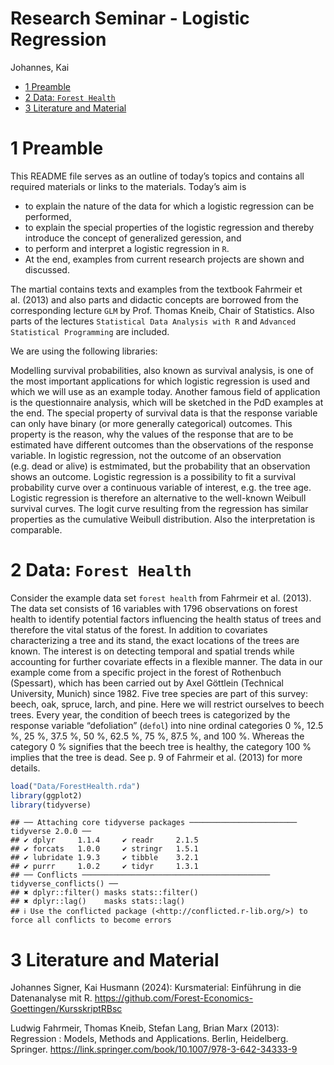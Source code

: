 Research Seminar - Logistic Regression
================
Johannes, Kai

- [1 Preamble](#1-preamble)
- [2 Data: `Forest Health`](#2-data-forest-health)
- [3 Literature and Material](#3-literature-and-material)

# 1 Preamble

This README file serves as an outline of today’s topics and contains all
required materials or links to the materials. Today’s aim is

- to explain the nature of the data for which a logistic regression can
  be performed,
- to explain the special properties of the logistic regression and
  thereby introduce the concept of generalized geression, and
- to perform and interpret a logistic regression in `R`.
- At the end, examples from current research projects are shown and
  discussed.

The martial contains texts and examples from the textbook Fahrmeir et
al. (2013) and also parts and didactic concepts are borrowed from the
corresponding lecture `GLM` by Prof. Thomas Kneib, Chair of Statistics.
Also parts of the lectures `Statistical Data Analysis with R` and
`Advanced Statistical Programming` are included.

We are using the following libraries:

Modelling survival probabilities, also known as survival analysis, is
one of the most important applications for which logistic regression is
used and which we will use as an example today. Another famous field of
application is the questionnaire analysis, which will be sketched in the
PdD examples at the end. The special property of survival data is that
the response variable can only have binary (or more generally
categorical) outcomes. This property is the reason, why the values of
the response that are to be estimated have different outcomes than the
observations of the response variable. In logistic regression, not the
outcome of an observation (e.g. dead or alive) is estmimated, but the
probability that an observation shows an outcome. Logistic regression is
a possibility to fit a survival probability curve over a continuous
variable of interest, e.g. the tree age. Logistic regression is
therefore an alternative to the well-known Weibull survival curves. The
logit curve resulting from the regression has similar properties as the
cumulative Weibull distribution. Also the interpretation is comparable.

# 2 Data: `Forest Health`

Consider the example data set `forest health` from Fahrmeir et
al. (2013). The data set consists of 16 variables with 1796 observations
on forest health to identify potential factors influencing the health
status of trees and therefore the vital status of the forest. In
addition to covariates characterizing a tree and its stand, the exact
locations of the trees are known. The interest is on detecting temporal
and spatial trends while accounting for further covariate effects in a
flexible manner. The data in our example come from a specific project in
the forest of Rothenbuch (Spessart), which has been carried out by Axel
Göttlein (Technical University, Munich) since 1982. Five tree species
are part of this survey: beech, oak, spruce, larch, and pine. Here we
will restrict ourselves to beech trees. Every year, the condition of
beech trees is categorized by the response variable “defoliation”
(`defol`) into nine ordinal categories 0 %, 12.5 %, 25 %, 37.5 %, 50 %,
62.5 %, 75 %, 87.5 %, and 100 %. Whereas the category 0 % signifies that
the beech tree is healthy, the category 100 % implies that the tree is
dead. See p. 9 of Fahrmeir et al. (2013) for more details.

``` r
load("Data/ForestHealth.rda")
library(ggplot2)
library(tidyverse)
```

    ## ── Attaching core tidyverse packages ──────────────────────── tidyverse 2.0.0 ──
    ## ✔ dplyr     1.1.4     ✔ readr     2.1.5
    ## ✔ forcats   1.0.0     ✔ stringr   1.5.1
    ## ✔ lubridate 1.9.3     ✔ tibble    3.2.1
    ## ✔ purrr     1.0.2     ✔ tidyr     1.3.1
    ## ── Conflicts ────────────────────────────────────────── tidyverse_conflicts() ──
    ## ✖ dplyr::filter() masks stats::filter()
    ## ✖ dplyr::lag()    masks stats::lag()
    ## ℹ Use the conflicted package (<http://conflicted.r-lib.org/>) to force all conflicts to become errors

# 3 Literature and Material

Johannes Signer, Kai Husmann (2024): Kursmaterial: Einführung in die
Datenanalyse mit R.
<https://github.com/Forest-Economics-Goettingen/KursskriptRBsc>

Ludwig Fahrmeir, Thomas Kneib, Stefan Lang, Brian Marx (2013):
Regression : Models, Methods and Applications. Berlin, Heidelberg.
Springer. <https://link.springer.com/book/10.1007/978-3-642-34333-9>
